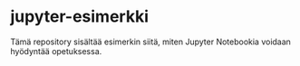 # jupyter-esimerkki
Tämä repository sisältää esimerkin siitä, miten Jupyter Notebookia voidaan hyödyntää opetuksessa.
